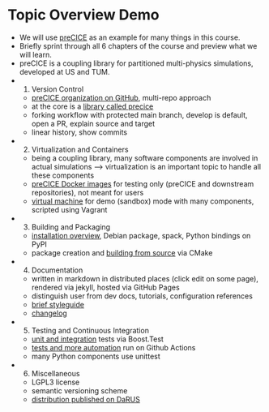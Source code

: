 # Topic Overview Demo

- We will use [preCICE](https://precice.org/) as an example for many things in this course.
- Briefly sprint through all 6 chapters of the course and preview what we will learn.
- preCICE is a coupling library for partitioned multi-physics simulations, developed at US and TUM.
- 1. Version Control
    - [preCICE organization on GitHub](https://github.com/precice), multi-repo approach
    - at the core is a [library called precice](https://github.com/precice/precice)
    - forking workflow with protected main branch, develop is default, open a PR, explain source and target
    - linear history, show commits
- 2. Virtualization and Containers
    - being a coupling library, many software components are involved in actual simulations --> virtualization is an important topic to handle all these components
    - [preCICE Docker images](https://hub.docker.com/u/precice) for testing only (preCICE and downstream repositories), not meant for users
    - [virtual machine](https://precice.org/installation-vm.html) for demo (sandbox) mode with many components, scripted using Vagrant
- 3. Building and Packaging
    - [installation overview](https://precice.org/installation-overview.html), Debian package, spack, Python bindings on PyPI
    - package creation and [building from source](https://precice.org/installation-source-configuration.html) via CMake
- 4. Documentation
    - written in markdown in distributed places (click edit on some page), rendered via jekyll, hosted via GitHub Pages
    - distinguish user from dev docs, tutorials, configuration references
    - [brief styleguide](https://precice.org/docs-meta-content-guidelines.html)
    - [changelog](https://github.com/precice/precice/blob/develop/CHANGELOG.md)
- 5. Testing and Continuous Integration
    - [unit and integration](https://precice.org/dev-docs-dev-testing.html) tests via Boost.Test
    - [tests and more automation](https://github.com/precice/precice/actions) run on Github Actions
    - many Python components use unittest
- 6. Miscellaneous
    - LGPL3 license
    - semantic versioning scheme
    - [distribution published on DaRUS](https://darus.uni-stuttgart.de/dataset.xhtml?persistentId=doi:10.18419/darus-4167)

